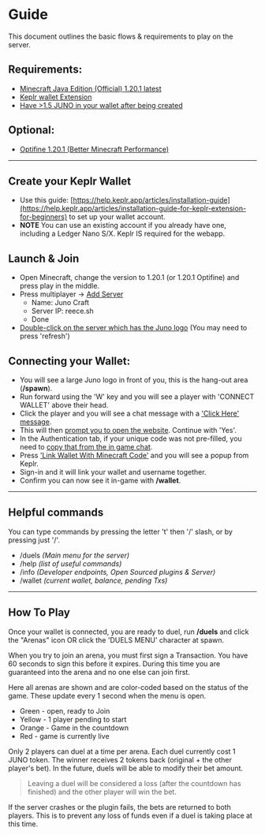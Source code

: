 # Guide

This document outlines the basic flows & requirements to play on the server.

## Requirements:
- [Minecraft Java Edition (Official) 1.20.1 latest](https://www.minecraft.net/en-us/store/minecraft-java-bedrock-edition-pc)
- [Keplr wallet Extension](https://chrome.google.com/webstore/detail/keplr/dmkamcknogkgcdfhhbddcghachkejeap)
- [Have >1.5 JUNO in your wallet after being created](https://app.osmosis.zone/?from=USDC&to=JUNO)

## Optional:
- [Optifine 1.20.1 (Better Minecraft Performance)](https://optifine.net/downloads)

---

## Create your Keplr Wallet
- Use this guide: [https://help.keplr.app/articles/installation-guide](https://help.keplr.app/articles/installation-guide-for-keplr-extension-for-beginners) to set up your wallet account.
- **NOTE** You can use an existing account if you already have one, including a Ledger Nano S/X. Keplr IS required for the webapp.

## Launch & Join
- Open Minecraft, change the version to 1.20.1 (or 1.20.1 Optifine) and press play in the middle.
- Press multiplayer -> [Add Server](https://i.imgur.com/rKryuZX.png)
    - Name: Juno Craft
    - Server IP: reece.sh
    - Done
- [Double-click on the server which has the Juno logo](https://i.imgur.com/1lX0Rva.png) (You may need to press 'refresh')

## Connecting your Wallet:
- You will see a large Juno logo in front of you, this is the hang-out area (**/spawn**).
- Run forward using the 'W' key and you will see a player with 'CONNECT WALLET' above their head.
- Click the player and you will see a chat message with a ['Click Here' message](https://i.imgur.com/YmCfHpC.png).
- This will then [prompt you to open the website](https://i.imgur.com/8HxNUnC.png). Continue with 'Yes'.
- In the Authentication tab, if your unique code was not pre-filled, you need to [copy that from the in game chat](https://i.imgur.com/gG983AT.png).
- Press ['Link Wallet With Minecraft Code'](https://i.imgur.com/gA0kUMC.png) and you will see a popup from Keplr.
- Sign-in and it will link your wallet and username together.
- Confirm you can now see it in-game with **/wallet**.

<!-- TODO: Testnet only -->
<!-- ## Get some free testing tokens
You will need some JUNOX tokens to play with duels. You can get 10 of these tokens every 6 hours from <https://craft-app.reece.sh/faucet>
With this being testing, if someone you are battling runs our of funds you can send them some by running the following command
 - **/wallet send [PLAYER] 10** -->

---

## Helpful commands
You can type commands by pressing the letter 't' then '/' slash, or by pressing just '/'.

- /duels *(Main menu for the server)*
- /help *(list of useful commands)*
- /info *(Developer endpoints, Open Sourced plugins & Server)*
- /wallet *(current wallet, balance, pending Txs)*

---

## How To Play

Once your wallet is connected, you are ready to duel, run **/duels** and click the "Arenas" icon OR click the 'DUELS MENU' character at spawn.

When you try to join an arena, you must first sign a Transaction. You have 60 seconds to sign this before it expires. During this time you are guaranteed into the arena and no one else can join first.

Here all arenas are shown and are color-coded based on the status of the game. These update every 1 second when the menu is open.
- Green - open, ready to Join
- Yellow - 1 player pending to start
- Orange - Game in the countdown
- Red - game is currently live

Only 2 players can duel at a time per arena. Each duel currently cost 1 JUNO token. The winner receives 2 tokens back (original + the other player's bet). In the future, duels will be able to modify their bet amount.

> Leaving a duel will be considered a loss (after the countdown has finished) and the other player will win the bet.

If the server crashes or the plugin fails, the bets are returned to both players. This is to prevent any loss of funds even if a duel is taking place at this time.
